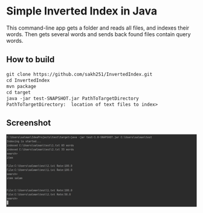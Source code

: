 # Simple Inverted Index in Java 
 This command-line app gets a folder and reads all files, and indexes their words. Then gets several words and sends back found files contain query words. 
 
 ## How to build 

```
git clone https://github.com/sakh251/InvertedIndex.git
cd InvertedIndex
mvn package 
cd target
java -jar test-SNAPSHOT.jar PathToTargetDirectory
PathToTargetDirectory:  location of text files to index>
```

## Screenshot
![Screenshot](invertedindex2.PNG)


